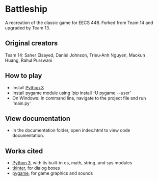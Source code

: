 # Battleship
A recreation of the classic game for EECS 448. Forked from Team 14 and upgraded by Team 13.

## Original creators
Team 14: Saher Elsayed, Daniel Johnson, Trieu-Anh Nguyen, Maokun Huang, Rahul Purswani

## How to play
- Install [Python 3](https://www.python.org/downloads/)
- Install pygame module using ‘pip install -U pygame --user’
- On Windows: In command line, navigate to the project file and run ‘main.py'

## View documentation
- In the documentation folder, open index.html to view code documentation.

## Works cited
- [Python 3](https://www.python.org/), with its built-in os, math, string, and sys modules
- [tkinter](https://docs.python.org/3/library/tkinter.html), for dialog boxes
- [pygame](https://pypi.org/project/Pygame/), for game graphics and sounds
